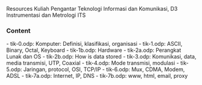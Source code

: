 Resources Kuliah Pengantar Teknologi Informasi dan Komunikasi, D3 Instrumentasi dan Metrologi ITS
<h3>Content</h3>
- tik-0.odp: Komputer: Definisi, klasifikasi, organisasi
- tik-1.odp: ASCII, Binary, Octal, Keyboard
- tik-1b.odp: Hardware
- tik-2a.odp: Perangkat Lunak dan OS
- tik-2b.odp: How is data stored
- tik-3.odp: Komunikasi, data, media transmisi, UTP, Coaxial
- tik-4.odp: Mode transmisi, modulasi
- tik-5.odp: Jaringan, protocol, OSI, TCP/IP
- tik-6.odp: Mux, CDMA, Modem, ADSL
- tik-7a.odp: Internet, IP, DNS
- tik-7b.odp: www, html, email, proxy
